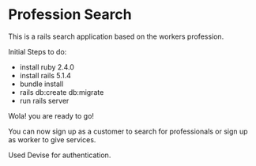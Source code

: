 # Profession Search

This is a rails search application based on the workers profession.

Initial Steps to do:

* install ruby 2.4.0
* install rails 5.1.4
* bundle install
* rails db:create db:migrate
* run rails server

Wola! you are ready to go!

You can now sign up as a customer to search for professionals or sign up as worker to give services.

Used Devise for authentication.

